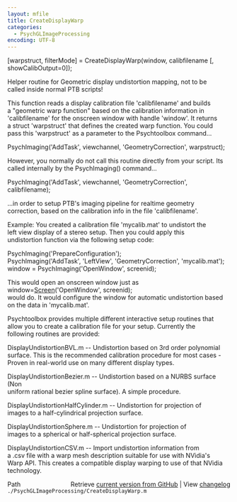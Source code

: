```yaml
---
layout: mfile
title: CreateDisplayWarp
categories:
  - PsychGLImageProcessing
encoding: UTF-8
---
```


[warpstruct, filterMode] = CreateDisplayWarp(window, calibfilename [, showCalibOutput=0]);  

Helper routine for Geometric display undistortion mapping, not to be  
called inside normal PTB scripts!  

This function reads a display calibration file 'calibfilename' and builds  
a "geometric warp function" based on the calibration information in  
'calibfilename' for the onscreen window with handle 'window'. It returns  
a struct 'warpstruct' that defines the created warp function. You could  
pass this 'warpstruct' as a parameter to the Psychtoolbox command...  

PsychImaging('AddTask', viewchannel, 'GeometryCorrection', warpstruct);  

However, you normally do not call this routine directly from your script. Its  
called internally by the PsychImaging() command...  

PsychImaging('AddTask', viewchannel, 'GeometryCorrection', calibfilename);  

...in order to setup PTB's imaging pipeline for realtime geometry  
correction, based on the calibration info in the file 'calibfilename'.  

Example: You created a calibration file 'mycalib.mat' to undistort the  
left view display of a stereo setup. Then you could apply this  
undistortion function via the following setup code:  

PsychImaging('PrepareConfiguration');  
PsychImaging('AddTask', 'LeftView', 'GeometryCorrection', 'mycalib.mat');  
window = PsychImaging('OpenWindow', screenid);  

This would open an onscreen window just as window=[Screen](/docs/Screen)('OpenWindow', screenid);  
would do. It would configure the window for automatic undistortion based  
on the data in 'mycalib.mat'.  

Psychtoolbox provides multiple different interactive setup routines that  
allow you to create a calibration file for your setup. Currently the  
following routines are provided:  

DisplayUndistortionBVL.m    -- Undistortion based on 3rd order polynomial  
surface. This is the recommended calibration procedure for most cases -  
Proven in real-world use on many different display types.  

DisplayUndistortionBezier.m -- Undistortion based on a NURBS surface (Non  
uniform rational bezier spline surface). A simple procedure.  

DisplayUndistortionHalfCylinder.m -- Undistortion for projection of  
images to a half-cylindrical projection surface.  

DisplayUndistortionSphere.m -- Undistortion for projection of  
images to a spherical or half-spherical projection surface.  

DisplayUndistortionCSV.m -- Import undistortion information from  
a .csv file with a warp mesh description suitable for use with NVidia's  
Warp API. This creates a compatible display warping to use of that NVidia  
technology.  



<div class="code_header" style="text-align:right;">
  <span style="float:left;">Path&nbsp;&nbsp;</span> <span class="counter">Retrieve <a href=
  "https://raw.github.com/Psychtoolbox-3/Psychtoolbox-3/beta/./PsychGLImageProcessing/CreateDisplayWarp.m">current version from GitHub</a> | View <a href=
  "https://github.com/Psychtoolbox-3/Psychtoolbox-3/commits/beta/./PsychGLImageProcessing/CreateDisplayWarp.m">changelog</a></span>
</div>
<div class="code">
  <code>./PsychGLImageProcessing/CreateDisplayWarp.m</code>
</div>
